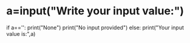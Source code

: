 # a=input("Write your input value:")
if a=='':
    print("None")
    print("No input provided")
else:
    print("Your input value is:",a)
